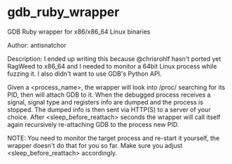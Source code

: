 gdb_ruby_wrapper
================

GDB Ruby wrapper for x86/x86_64 Linux binaries

 Author: antisnatchor

Description:
 I ended up writing this because @chrisrohlf hasn't ported yet
 RagWeed to x86_64 and I needed to monitor a 64bit Linux process while fuzzing it.
 I also didn't want to use GDB's Python API.

 Given a <process_name>, the wrapper will look into /proc/ searching for its PID,
 then will attach GDB to it. When the debugged process receives a signal,
 signal type and registers info are dumped and the process is stopped.
 The dumped info is then sent via HTTP(S) to a server of your choice.
 After <sleep_before_reattach> seconds the wrapper will call itself again recursively
 re-attaching GDB to the process new PID.

 NOTE: You need to monitor the target process and re-start it yourself,
 the wrapper doesn't do that for you so far. 
 Make sure you adjust <sleep_before_reattach> accordingly.
